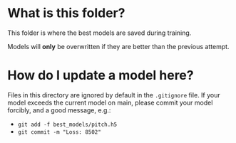 # What is this folder?

This folder is where the best models are saved during training.

Models will **only** be overwritten if they are better than the previous attempt.

# How do I update a model here?

Files in this directory are ignored by default in the `.gitignore` file.
If your model exceeds the current model on main, please commit your model forcibly, and a good message, e.g.:
 - `git add -f best_models/pitch.h5`
 - `git commit -m "Loss: 8502"`